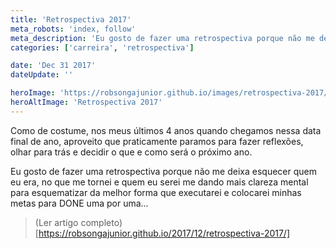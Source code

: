 ```yaml
---
title: 'Retrospectiva 2017'
meta_robots: 'index, follow'
meta_description: 'Eu gosto de fazer uma retrospectiva porque não me deixa esquecer quem eu era, no que me tornei e quem eu serei me dando mais clareza mental para esquematizar da melhor forma que executarei e colocarei minhas metas para DONE uma por uma...'
categories: ['carreira', 'retrospectiva']

date: 'Dec 31 2017'
dateUpdate: ''

heroImage: 'https://robsongajunior.github.io/images/retrospectiva-2017/cover.jpg'
heroAltImage: 'Retrospectiva 2017'
---
```


Como de costume, nos meus últimos 4 anos quando chegamos nessa data final de ano, aproveito que praticamente paramos para fazer reflexões, olhar para trás e decidir o que e como será o próximo ano.

Eu gosto de fazer uma retrospectiva porque não me deixa esquecer quem eu era, no que me tornei e quem eu serei me dando mais clareza mental para esquematizar da melhor forma que executarei e colocarei minhas metas para DONE uma por uma...

> (Ler artigo completo)[https://robsongajunior.github.io/2017/12/retrospectiva-2017/]

